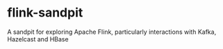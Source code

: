 # flink-sandpit
A sandpit for exploring Apache Flink, particularly interactions with Kafka, Hazelcast and HBase

